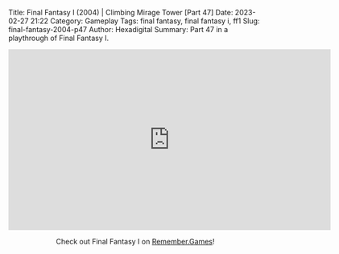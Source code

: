 Title: Final Fantasy I (2004) | Climbing Mirage Tower [Part 47]
Date: 2023-02-27 21:22
Category: Gameplay
Tags: final fantasy,  final fantasy i,  ff1
Slug: final-fantasy-2004-p47
Author: Hexadigital
Summary: Part 47 in a playthrough of Final Fantasy I.

<center><iframe src="https://www.youtube.com/embed/jkJKLnWsqS8?feature=oembed" allow="accelerometer; autoplay; encrypted-media; gyroscope; picture-in-picture" width="640" height="360" frameborder="0"></iframe>

Check out Final Fantasy I on [Remember.Games](https://remember.games/game/6866/final-fantasy-i-ii-dawn-of-souls/)!</center>